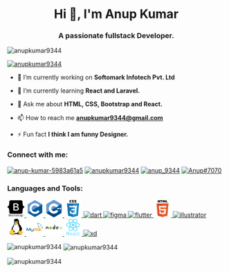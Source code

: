 <h1 align="center">Hi 👋, I'm Anup Kumar</h1>
<h3 align="center">A passionate fullstack Developer.</h3>

<p align="left"> <img src="https://komarev.com/ghpvc/?username=anupkumar9344&label=Profile%20views&color=0e75b6&style=flat" alt="anupkumar9344" /> </p>

<p align="left"> <a href="https://github.com/ryo-ma/github-profile-trophy"><img src="https://github-profile-trophy.vercel.app/?username=anupkumar9344" alt="anupkumar9344" /></a> </p>

- 🔭 I’m currently working on **Softomark Infotech Pvt. Ltd**

- 🌱 I’m currently learning **React and Laravel.**

- 💬 Ask me about **HTML, CSS, Bootstrap and React.**

- 📫 How to reach me **anupkumar9344@gmail.com**

- ⚡ Fun fact **I think I am funny Designer.**

<h3 align="left">Connect with me:</h3>
<p align="left">
<a href="https://linkedin.com/in/anup-kumar-5983a61a5" target="blank"><img align="center" src="https://raw.githubusercontent.com/rahuldkjain/github-profile-readme-generator/master/src/images/icons/Social/linked-in-alt.svg" alt="anup-kumar-5983a61a5" height="30" width="40" /></a>
<a href="https://fb.com/anupkumar9344" target="blank"><img align="center" src="https://raw.githubusercontent.com/rahuldkjain/github-profile-readme-generator/master/src/images/icons/Social/facebook.svg" alt="anupkumar9344" height="30" width="40" /></a>
<a href="https://instagram.com/anup_9344" target="blank"><img align="center" src="https://raw.githubusercontent.com/rahuldkjain/github-profile-readme-generator/master/src/images/icons/Social/instagram.svg" alt="anup_9344" height="30" width="40" /></a>
<a href="https://discord.gg/Anup#7070" target="blank"><img align="center" src="https://raw.githubusercontent.com/rahuldkjain/github-profile-readme-generator/master/src/images/icons/Social/discord.svg" alt="Anup#7070" height="30" width="40" /></a>
</p>

<h3 align="left">Languages and Tools:</h3>
<p align="left"> <a href="https://getbootstrap.com" target="_blank"> <img src="https://raw.githubusercontent.com/devicons/devicon/master/icons/bootstrap/bootstrap-plain-wordmark.svg" alt="bootstrap" width="40" height="40"/> </a> <a href="https://www.cprogramming.com/" target="_blank"> <img src="https://raw.githubusercontent.com/devicons/devicon/master/icons/c/c-original.svg" alt="c" width="40" height="40"/> </a> <a href="https://www.w3schools.com/cpp/" target="_blank"> <img src="https://raw.githubusercontent.com/devicons/devicon/master/icons/cplusplus/cplusplus-original.svg" alt="cplusplus" width="40" height="40"/> </a> <a href="https://www.w3schools.com/css/" target="_blank"> <img src="https://raw.githubusercontent.com/devicons/devicon/master/icons/css3/css3-original-wordmark.svg" alt="css3" width="40" height="40"/> </a> <a href="https://dart.dev" target="_blank"> <img src="https://www.vectorlogo.zone/logos/dartlang/dartlang-icon.svg" alt="dart" width="40" height="40"/> </a> <a href="https://www.figma.com/" target="_blank"> <img src="https://www.vectorlogo.zone/logos/figma/figma-icon.svg" alt="figma" width="40" height="40"/> </a> <a href="https://flutter.dev" target="_blank"> <img src="https://www.vectorlogo.zone/logos/flutterio/flutterio-icon.svg" alt="flutter" width="40" height="40"/> </a> <a href="https://www.w3.org/html/" target="_blank"> <img src="https://raw.githubusercontent.com/devicons/devicon/master/icons/html5/html5-original-wordmark.svg" alt="html5" width="40" height="40"/> </a> <a href="https://www.adobe.com/in/products/illustrator.html" target="_blank"> <img src="https://www.vectorlogo.zone/logos/adobe_illustrator/adobe_illustrator-icon.svg" alt="illustrator" width="40" height="40"/> </a> <a href="https://www.linux.org/" target="_blank"> <img src="https://raw.githubusercontent.com/devicons/devicon/master/icons/linux/linux-original.svg" alt="linux" width="40" height="40"/> </a> <a href="https://www.mysql.com/" target="_blank"> <img src="https://raw.githubusercontent.com/devicons/devicon/master/icons/mysql/mysql-original-wordmark.svg" alt="mysql" width="40" height="40"/> </a> <a href="https://nodejs.org" target="_blank"> <img src="https://raw.githubusercontent.com/devicons/devicon/master/icons/nodejs/nodejs-original-wordmark.svg" alt="nodejs" width="40" height="40"/> </a> <a href="https://reactjs.org/" target="_blank"> <img src="https://raw.githubusercontent.com/devicons/devicon/master/icons/react/react-original-wordmark.svg" alt="react" width="40" height="40"/> </a> <a href="https://www.adobe.com/products/xd.html" target="_blank"> <img src="https://cdn.worldvectorlogo.com/logos/adobe-xd.svg" alt="xd" width="40" height="40"/> </a> </p>

<p><img align="left" src="https://github-readme-stats.vercel.app/api/top-langs?username=anupkumar9344&show_icons=true&locale=en&layout=compact" alt="anupkumar9344" /></p>

<p>&nbsp;<img align="center" src="https://github-readme-stats.vercel.app/api?username=anupkumar9344&show_icons=true&locale=en" alt="anupkumar9344" /></p>

<p><img align="center" src="https://github-readme-streak-stats.herokuapp.com/?user=anupkumar9344&" alt="anupkumar9344" /></p>
